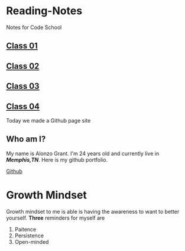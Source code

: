 # Reading-Notes
Notes for Code School

## [Class 01](./Class01/)

## [Class 02](./Class02/)

## [Class 03](./Class03/)

## [Class 04](./Class04/)


Today we made a Github page site

## Who am I?
My name is Alonzo Grant. I'm 24 years old and currently live in ***Memphis,TN***.
Here is my github portfolio.

[Github](https://github.com/zograntiv)


# Growth Mindset
Growth mindset to me is able is having the awareness to want to better yourself.
**Three** reminders for myself are
1. Paitence
2. Persistence
3. Open-minded




